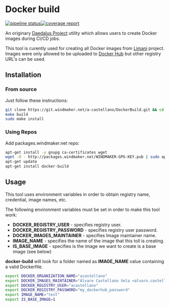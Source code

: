 # Docker build


[![pipeline status](https://git.windmaker.net/a-castellano/DockerBuild/badges/master/pipeline.svg)](https://git.windmaker.net/a-castellano/DockerBuild/commits/master)[![coverage report](https://git.windmaker.net/a-castellano/DockerBuild/badges/master/coverage.svg)](https://git.windmaker.net/a-castellano/DockerBuild/commits/master)

An originary [Daedalus Project](https://github.com/daedalusproject) utility which allows users to create Docker images during CI/CD jobs.

This tool is curently used for creating all Docker images from [Limani](https://git.windmaker.net/a-castellano/limani) project. Images were only allowed to be uploaded to [Docker Hub](https://hub.docker.com/) but other registry URL's can be used.

## Installation

### From source

Just follow these instructions:
```bash
git clone https://git.windmaker.net/a-castellano/DockerBuild.git && cd DockerBuild
make build
sudo make install
```

### Using Repos

Add packages.windmaker.net repo:
```bash
apt-get install -y gnupg ca-certificates wget
wget -O - http://packages.windmaker.net/WINDMAKER-GPG-KEY.pub | sudo apt-key add - 
apt-get update
apt-get install docker-build
```

## Usage

This tool uses environment variables in order to obtain registry name, credential, image names, etc.

The following environment variables must be set in order to make this tool work:

* **DOCKER_REGISTRY_USER** - specifies registry user.
* **DOCKER_REGISTRY_PASSWORD** - specifies registry user password.
* **DOCKER_IMAGES_MAINTAINER** - specifies Image maintainer name. 
* **IMAGE_NAME** - specifies the name of the image that this toll is creating. 
* **IS_BASE_IMAGE** - specifies is the image we want to create is a base image (see below)

**docker-build** will look for a folder named as **IMAGE_NAME** value containing a valid Dockerfile.
```bash
export DOCKER_ORGANIZATION_NAME="acastellano"
export DOCKER_IMAGES_MAINTAINER="Álvaro Castellano Vela <alvaro.castellano.vela@gmail.com>"
export DOCKER_REGISTRY_USER="acastellano"
export DOCKER_REGISTRY_PASSWORD="my_dockerhub_password"
export IMAGE_NAME="test"
export IS_BASE_IMAGE=1

```

